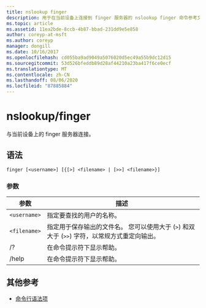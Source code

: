 ```yaml
---
title: nslookup finger
description: 用于在当前设备上连接到 finger 服务器的 nslookup finger 命令参考文章。
ms.topic: article
ms.assetid: 11ea2bde-8ccb-4b87-bbad-231dd9e5e858
author: coreyp-at-msft
ms.author: coreyp
manager: dongill
ms.date: 10/16/2017
ms.openlocfilehash: cd055ba9ad9049a5076020d5ec49a55b9dc12d15
ms.sourcegitcommit: 53d526bfeddb89d28af44210a23ba417f6ce0ecf
ms.translationtype: MT
ms.contentlocale: zh-CN
ms.lasthandoff: 08/06/2020
ms.locfileid: "87885884"
---
```

# <a name="nslookup-finger"></a>nslookup/finger

与当前设备上的 finger 服务器连接。

## <a name="syntax"></a>语法

```
finger [<username>] [{[>] <filename> | [>>] <filename>}]
```

### <a name="parameters"></a>参数

| 参数 | 描述 |
| --------- | ----------- |
| `<username>` | 指定要查找的用户的名称。 |
| `<filename>` | 指定用于保存输出的文件名。 您可以使用大于 (`>`) 和双大于 (`>>`) 字符，以常规方式重定向输出。 |
| /? | 在命令提示符下显示帮助。 |
| /help | 在命令提示符下显示帮助。 |

## <a name="additional-references"></a>其他参考

- [命令行语法项](command-line-syntax-key.md)
